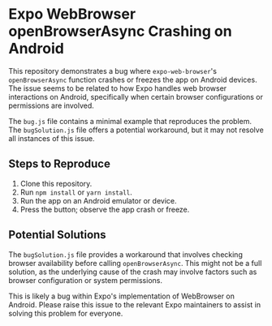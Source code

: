 # Expo WebBrowser openBrowserAsync Crashing on Android

This repository demonstrates a bug where `expo-web-browser`'s `openBrowserAsync` function crashes or freezes the app on Android devices.  The issue seems to be related to how Expo handles web browser interactions on Android, specifically when certain browser configurations or permissions are involved.

The `bug.js` file contains a minimal example that reproduces the problem. The `bugSolution.js` file offers a potential workaround, but it may not resolve all instances of this issue.

## Steps to Reproduce

1. Clone this repository.
2. Run `npm install` or `yarn install`.
3. Run the app on an Android emulator or device.
4. Press the button; observe the app crash or freeze. 

## Potential Solutions

The `bugSolution.js` file provides a workaround that involves checking browser availability before calling `openBrowserAsync`.  This might not be a full solution, as the underlying cause of the crash may involve factors such as browser configuration or system permissions.

This is likely a bug within Expo's implementation of WebBrowser on Android. Please raise this issue to the relevant Expo maintainers to assist in solving this problem for everyone. 
